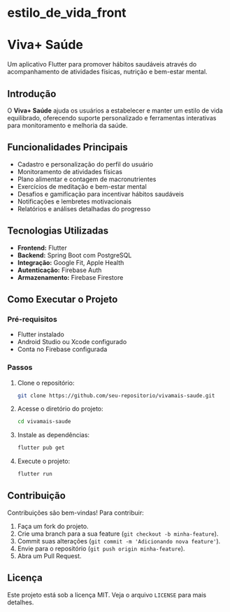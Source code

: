 # estilo_de_vida_front

# Viva+ Saúde

Um aplicativo Flutter para promover hábitos saudáveis através do acompanhamento de atividades físicas, nutrição e bem-estar mental.

## Introdução
O **Viva+ Saúde** ajuda os usuários a estabelecer e manter um estilo de vida equilibrado, oferecendo suporte personalizado e ferramentas interativas para monitoramento e melhoria da saúde.

## Funcionalidades Principais
- Cadastro e personalização do perfil do usuário
- Monitoramento de atividades físicas
- Plano alimentar e contagem de macronutrientes
- Exercícios de meditação e bem-estar mental
- Desafios e gamificação para incentivar hábitos saudáveis
- Notificações e lembretes motivacionais
- Relatórios e análises detalhadas do progresso

## Tecnologias Utilizadas
- **Frontend:** Flutter
- **Backend:** Spring Boot com PostgreSQL
- **Integração:** Google Fit, Apple Health
- **Autenticação:** Firebase Auth
- **Armazenamento:** Firebase Firestore

## Como Executar o Projeto
### Pré-requisitos
- Flutter instalado
- Android Studio ou Xcode configurado
- Conta no Firebase configurada

### Passos
1. Clone o repositório:
   ```sh
   git clone https://github.com/seu-repositorio/vivamais-saude.git
   ```
2. Acesse o diretório do projeto:
   ```sh
   cd vivamais-saude
   ```
3. Instale as dependências:
   ```sh
   flutter pub get
   ```
4. Execute o projeto:
   ```sh
   flutter run
   ```

## Contribuição
Contribuições são bem-vindas! Para contribuir:
1. Faça um fork do projeto.
2. Crie uma branch para a sua feature (`git checkout -b minha-feature`).
3. Commit suas alterações (`git commit -m 'Adicionando nova feature'`).
4. Envie para o repositório (`git push origin minha-feature`).
5. Abra um Pull Request.

## Licença
Este projeto está sob a licença MIT. Veja o arquivo `LICENSE` para mais detalhes.

